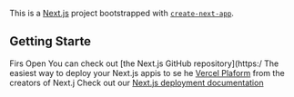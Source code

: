 This is a [Next.js](https://nextjs.org/) project bootstrapped with [`create-next-app`](https://github.com/vercel/next.js/tree/canary/packages/create-next-app).

## Getting Starte
Firs
Open
You can check out [the Next.js GitHub repository](https:/
The easiest way to deploy your Next.js appis to se he [Vercel Plaform](https://vercel.com/new?utm_medium=default-template&filter=next.js&utm_source=create-next-app&utm_campaign=create-next-app-readme) from the creators of Next.j
Check out our [Next.js deployment documentation](https://nextjs.org/docs/deployment) 
